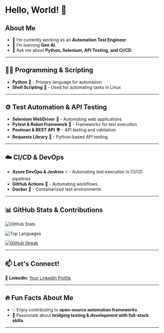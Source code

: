 # Hello, World! 👋

## About Me
- 🔭 I’m currently working as an **Automation Test Engineer**.
- 🌱 I’m learning **Gen AI**.
- 💬 Ask me about **Python, Selenium, API Testing, and CI/CD**.

---

## 👨‍💻 **Programming & Scripting**  
- **Python** 🐍 - Primary language for automation  
- **Shell Scripting** 📜 - Used for automating tasks in Linux  

---

## ⚙️ **Test Automation & API Testing**  
- **Selenium WebDriver** 🚀 - Automating web applications  
- **Pytest & Robot Framework** 🤖 - Frameworks for test execution  
- **Postman & REST API** 🌍 - API testing and validation  
- **Requests Library** 📡 - Python-based API testing  

---

## ☁️ **CI/CD & DevOps**  
- **Azure DevOps & Jenkins** ⚡ - Automating test execution in CI/CD pipelines  
- **GitHub Actions** 🔧 - Automating workflows  
- **Docker** 🐳 - Containerized test environments  

---

## 📊 **GitHub Stats & Contributions**  
![GitHub Stats](https://github-readme-stats.vercel.app/api?username=tejanbsai&show_icons=true&theme=radical)

![Top Languages](https://github-readme-stats.vercel.app/api/top-langs/?username=tejanbsai&layout=compact&theme=radical)  

[![GitHub Streak](https://github-readme-streak-stats.herokuapp.com/?user=tejanbsai&theme=dark)](https://git.io/streak-stats)  

---

## 📫 **Let's Connect!**  
🔗 **LinkedIn**: [Your LinkedIn Profile](https://www.linkedin.com/in/sai-tummalapalli)  

---

## 🔥 **Fun Facts About Me**  
- 💡 Enjoy contributing to **open-source automation frameworks**  
- 🎯 Passionate about **bridging testing & development with full-stack skills**  

---
